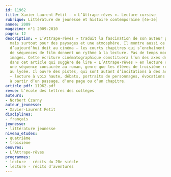 ```yaml
---
id: 11962
title: Xavier-Laurent Petit – « L’Attrape-rêves ». Lecture cursive
rubrique: Littérature de jeunesse et histoire contemporaine [4e-3e]
annee: 2009
magazine: n°1 2009-2010
pages: 12
description: « L’Attrape-rêves » traduit la fascination de son auteur pour les États-Unis,
  mais surtout pour des paysages et une atmosphère. Il montre aussi ce que l’écrivain
  d’aujourd’hui doit au cinéma – les courts chapitres qui s’enchaînent comme autant
  de séquences de film donnent un rythme à la lecture. Pas de temps morts, et des
  images. Cette écriture cinématographique constituera l’un des axes de l’étude proposée
  dans cet article qui suggère de lire « L’Attrape-rêves » en lecture cursive dans
  une séquence consacrée au roman, genre que les élèves de troisième retrouveront
  au lycée. Il ouvre des pistes, qui sont autant d’incitations à des activités diverses
  – lecture à voix haute, débats, portraits de personnages, évocations personnelles
  à partir d’un passage, d’une page ou d’un chapitre.
article_pdf: 11962.pdf
revue: L’école des lettres des collèges
auteurs:
- Norbert Czarny
auteur_jeunesse:
- Xavier-Laurent Petit
disciplines:
- français
jeunesse:
- littérature jeunesse
niveau_etudes:
- quatrième
- troisième
oeuvres:
- L’Attrape-rêves
programmes:
- lecture - récits du 20e siècle
- lecture - récits d’aventures
---
```


